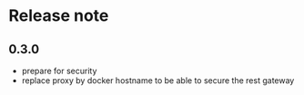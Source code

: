# Release note

## 0.3.0
* prepare for security
* replace proxy by docker hostname to be able to secure the rest gateway
